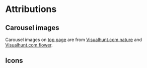 # Attributions

## Carousel images

Carousel images on [top page](index.html) are from [Visualhunt.com nature](https://visualhunt.com/photos/nature/) and 
[Visualhunt.com flower](https://visualhunt.com/photos/flower/).

## Icons


